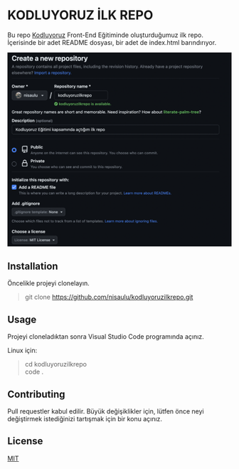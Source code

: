 # KODLUYORUZ İLK REPO
Bu repo [Kodluyoruz]("https://kodluyoruz.org/") Front-End Eğitiminde oluşturduğumuz ilk repo. İçerisinde bir adet README dosyası, bir adet de index.html barındırıyor.

![ilkrepogorsel](figures/ilkrepo.png)

## Installation
Öncelikle projeyi clonelayın.
>git clone https://github.com/nisaulu/kodluyoruzilkrepo.git

## Usage
Projeyi cloneladıktan sonra Visual Studio Code programında açınız.

Linux için:
>cd kodluyoruzilkrepo  
>code .

## Contributing
Pull requestler kabul edilir. Büyük değişiklikler için, lütfen önce neyi değiştirmek istediğinizi tartışmak için bir konu açınız.

## License
[MIT]("https://choosealicense.com/licenses/mit/") 
